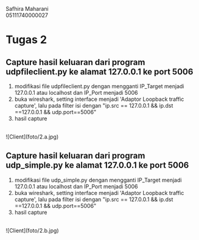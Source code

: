 Safhira Maharani <br> 05111740000027 <br>

# Tugas 2
## Capture hasil keluaran dari program udpfileclient.py ke alamat 127.0.0.1 ke port 5006
1. modifikasi file udpfileclient.py dengan mengganti IP_Target menjadi 127.0.0.1 atau localhost dan IP_Port menjadi 5006
2. buka wireshark, setting interface menjadi 'Adaptor Loopback traffic capture', lalu pada filter isi dengan "ip.src == 127.0.0.1 && ip.dst ==127.0.0.1 && udp.port==5006" 
3. hasil capture
<br>
![Client](foto/2.a.jpg)

## Capture hasil keluaran dari program udp_simple.py ke alamat 127.0.0.1 ke port 5006

1. modifikasi file udp_simple.py dengan mengganti IP_Target menjadi 127.0.0.1 atau localhost dan IP_Port menjadi 5006
2. buka wireshark, setting interface menjadi 'Adaptor Loopback traffic capture', lalu pada filter isi dengan "ip.src == 127.0.0.1 && ip.dst ==127.0.0.1 && udp.port==5006" 
3. hasil capture
<br>
![Client](foto/2.b.jpg)
